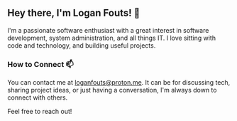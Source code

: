## Hey there, I'm Logan Fouts! 👋

I'm a passionate software enthusiast with a great interest in software development, system administration, and all things IT. I love sitting with code and technology, and building useful projects.

### How to Connect 📫

You can contact me at loganfouts@proton.me. It can be for discussing tech, sharing project ideas, or just having a conversation, I'm always down to connect with others.

Feel free to reach out!
<!---
Logan-Fouts/Logan-Fouts is a ✨ special ✨ repository because its `README.md` (this file) appears on your GitHub profile.
You can click the Preview link to take a look at your changes.
--->

